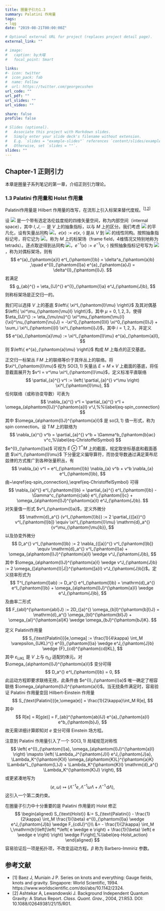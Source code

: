 ```yaml
---
title: 圈量子引力1.3
summary: Palatini 作用量
tags:
- lqg
date: "2019-08-21T00:00:00Z"

# Optional external URL for project (replaces project detail page).
external_link: ""

# image:
#   caption: by大喵
#   focal_point: Smart

links:
#- icon: twitter
#  icon_pack: fab
#  name: Follow
#  url: https://twitter.com/georgecushen
url_code: ""
url_pdf: ""
url_slides: ""
url_video: ""

share: false
profile: false

# Slides (optional).
#   Associate this project with Markdown slides.
#   Simply enter your slide deck's filename without extension.
#   E.g. `slides = "example-slides"` references `content/slides/example-slides.md`.
#   Otherwise, set `slides = ""`.
slides: ""
---
```


## Chapter-1 正则引力

本章是圈量子系列笔记的第一章，介绍正则引力理论。

### 1.3 Palatini 作用量和 Holst 作用量

Palatini作用量是 Hilbert 作用量的改写，在流形上引入标架来替代度规。<sup>[[1](#ref-Baez1994),[2](#ref-Ashtekar2004)]</sup>

设 <img class=inlinemath style="margin:0" src="https://www.zhihu.com/equation?tex=\left(V,\eta_{IJ}^{}\right)"> 是一个带有选定洛伦兹度规的四维矢量空间，称为内部空间（internal space），其中 $I,J,\cdots$ 是 $V$ 上的抽象指标，以与 $M$ 上的区分。我们考虑 <img class=inlinemath style="margin:0" src="https://www.zhihu.com/equation?tex=\mathrm{T}\!{M}"> 的平凡化，设有矢量丛同构 <img class=inlinemath style="margin:0" src="https://www.zhihu.com/equation?tex=e\colon%20M\times%20V\rightarrow\mathrm{T}_{x}{M}">，$e(x) := e(x,\cdot)$ 是从 $V$ 到 <img class=inlinemath style="margin:0" src="https://www.zhihu.com/equation?tex=\mathrm{T}_{x}{M}"> 的线性同构。按照抽象指标记号，将它记为 <img class=inlinemath style="margin:0" src="https://www.zhihu.com/equation?tex=e^{a}_{\phantom{a}I}(x)">，称为 $M$ 上的标架场（frame field，4维情况又特别地称为tetrads）。逐点取逆得到丛同构 <img class=inlinemath style="margin:0" src="https://www.zhihu.com/equation?tex=e^{-1}\colon\mathrm{T}\!{M}\rightarrow%20M\times%20V">，$e^{-1}(x) := e^{-1}(x,\cdot)$ 按照抽象指标记号写为 <img class=inlinemath style="margin:0" src="https://www.zhihu.com/equation?tex=e^{I}_{\phantom{I}a}(x)">，称为对偶标架场，则有
$$
e^{a}_{\phantom{a}I} e^I_{\phantom{I}b} = \delta^a_{\phantom{a}b} ,\quad e^{I}_{\phantom{I}a} e^{a}_{\phantom{a}J} = \delta^{I}_{\phantom{I}J}.
$$
若满足
$$
g_{ab}^{} = \eta_{IJ}^{} e^{I}_{\phantom{I}a} e^J_{\phantom{J}b},
$$
则称标架场是正交归一的。

我们可以选择 $V$ 上的基底 $\left\{ \xi^I_{\phantom{I}\mu} \right\}$ 及其对偶基 $\left\{ \xi^\mu_{\phantom{\mu}I} \right\}$，其中 $\mu=0,1,2,3$，使得 $\eta_{IJ}^{} := \eta_{\mu\nu}^{} \xi^\mu_{\phantom{\mu}I} {\xi}^\nu_{\phantom{\nu}J} = -\xi^0_{\phantom{0}I} \xi^0_{\phantom{0}J} + \sum_i \xi^i_{\phantom{i}I} \xi^i_{\phantom{i}J}$，其中 $i=1,2,3$，并定义
$$
e^{a}_{\phantom{a}\mu} := \xi^I_{\phantom{I}\mu} e^{a}_{\phantom{a}I},
$$
则 $\left\{ e^{a}_{\phantom{a}\mu} \right\}$ 构成 $M$ 上每点的正交基底。

正交归一标架丛 $\mathrm{F}\!{M}$ 上的联络等价于其伴丛上的联络。将 $\xi^I_{\phantom{I}\mu}$ 视为 $\mathrm{SO}(3,1)$ 矢量丛 $E = M \times V$ 上截面的基底，将任意截面展开为 $v^I = v^\mu \xi^I_{\phantom{I}\mu}$，定义标准平直联络
$$
\partial_{a}^{} v^I := \left( \partial_{a}^{} v^\mu \right) \xi^I_{\phantom{I}\mu},
$$
任何联络（或称协变导数）可表为
$$
\nabla_{a}^{} v^I = \partial_{a}^{} v^I + \omega_{a\phantom{I}J}^{\phantom{a}I} v^J,%%\label{eq-spin_connection}
$$
其中 $\omega_{a\phantom{I}J}^{\phantom{a}I}$ 是 $\mathrm{so}(3,1)$ 值一形式，称为 spin connection。设 $\mathrm{T}\!{M}$ 上的联络为
$$
\nabla_{a}^{} v^b = \partial_{a}^{} v^b + \Gamma^b_{\phantom{b}ac} v^c,%\label{eq-ChristoffelSymbol}
$$
$e^{I}_{\phantom{I}a}$ 可视为 $E \otimes \mathrm{T}^*\!{M}$ 上的截面，规定取坐标基底和截面基底 $\xi^I_{\phantom{I}\mu}$ 下分量定义偏导算符，而协变导数通过满足莱布尼兹律的方式推广到各种张量积丛，有
$$
\nabla_{a} v^I = e^I_{\phantom{I}b} \nabla_{a} v^b + v^b \nabla_{a} e^I_{\phantom{I}b},
$$
由~\eqref{eq-spin_connection},\eqref{eq-ChristoffelSymbol} 可得
$$
\nabla_{a}^{} e^I_{\phantom{I}b} = \partial_{a}^{} e^I_{\phantom{I}b} - \Gamma^c_{\phantom{c}ab} e^I_{\phantom{I}c} + \omega_{a\phantom{I}J}^{\phantom{a}I} e^J_{\phantom{J}b}.
$$
对矢量值一形式 $v^I_{\phantom{I}a}$，定义外微分
$$
\mathrm{d}_a^{} {v^I_{\phantom{I}b}} := 2 \partial_{{[a}}^{} v^I_{\phantom{I}b]} \equiv \xi^I_{\phantom{I}\mu} \mathrm{d}_a^{} {v^\mu_{\phantom{\mu}b}},
$$
以及协变外微分
$$
D_a^{} v^I_{\phantom{I}b} := 2 \nabla_{{[a}}^{} v^I_{\phantom{I}b]} \equiv \mathrm{d}_a^{} v^I_{\phantom{I}a} + \omega_{a\phantom{I}J}^{\phantom{a}I} \wedge v^J_{\phantom{J}b},
$$
其中 $\omega_{a\phantom{I}J}^{\phantom{a}I} \wedge v^J_{\phantom{J}b} := 2 \omega_{[a\phantom{I}|J|}^{\phantom{[a}I} v^J_{\phantom{J}b]}$。定义挠率形式为
$$
T^I_{\phantom{I}ab} := D_a^{} e^I_{\phantom{I}b} = \mathrm{d}_a^{} e^I_{\phantom{I}b} + \omega_{a\phantom{I}J}^{\phantom{a}I} \wedge e^J_{\phantom{J}b},
$$
及曲率二形式
$$
F_{abI}^{\phantom{abI}J} := 2D_{[a}^{} \omega_{b]I}^{\phantom{b]I}J} = \mathrm{d}_a^{} \omega_{bI}^{\phantom{bI}J} + \omega_{aI}^{\phantom{aI}K} \wedge \omega_{bJ}^{\phantom{bJ}K}.
$$

定义 Palatini作用量
$$
S_{\text{Palatini}}[e,\omega] := \frac{1}{4\kappa} \int_M \varepsilon_{IJKL}^{} e^{I}_{\phantom{I}a} \wedge e^J_{\phantom{J}b} \wedge {F}_{cd}^{\phantom{cd}KL},
$$
其中 $\varepsilon_{IJKL}^{}$ 是 $V$ 上与 $\eta_{IJ}^{}$ 适配的体元。对 $\omega_{a\phantom{I}J}^{\phantom{a}I}$ 变分可得
$$
D_a^{} e^I_{\phantom{I}b} = 0,
$$
此运动方程即要求联络无挠，此条件由 $e^{I}_{\phantom{I}a}$ 唯一确定了相容联络 $\omega_{a\phantom{I}J}^{\phantom{a}I}$。当无挠条件满足时，容易验证 Palatini 作用量变回 Hilbert-Einstein 作用量
$$
S_{\text{Palatini}}[e,\omega(e)] = \frac{1}{2\kappa}\int_M R[e],
$$
其中
$$
R[e] = R[g(e)] = F_{ab}^{\phantom{ab}IJ} e^{a}_{\phantom{a}I} e^b_{\phantom{b}J},
$$
故无需详细计算即知对 $e$ 变分可得 Einstein 场方程。

注意到 Palatini 作用量引入了一个 $\mathrm{SO}(3,1)$ 局域规范对称性
$$
\left( e^{I}_{\phantom{I}a}, \omega_{a\phantom{I}J}^{\phantom{a}I} \right) \mapsto \left( \Lambda_J^{\phantom{J}I} e^J_{\phantom{J}a}, \Lambda_K^{\phantom{K}I} \omega_{a\phantom{K}L}^{\phantom{a}K} \Lambda^L_{\phantom{L}J} + \Lambda_K^{\phantom{K}I} \mathrm{d}_a^{} \Lambda_K^{\phantom{K}J} \right),
$$
或更紧凑地写为
$$
(e,\omega) \mapsto \left( \Lambda^{-1} e, \Lambda^{-1} \omega \Lambda + \Lambda^{-1} \,\mathrm{d}{\Lambda} \right),
$$
这引入一个第二类约束。

在圈量子引力中十分重要的是 Palatini 作用量的 Holst 修正
$$
\begin{aligned}
S_{\text{Holst}} &:= S_{\text{Palatini}} - \frac{1}{2\kappa} \int_M \frac{1}{\beta} e^{I}_{\phantom{I}a} \wedge e^J_{\phantom{J}b} \wedge F_{cdIJ}^{}\\
&= - \frac{1}{2\kappa} \int_M \,\mathrm{tr}\left[\left( *\left( e \wedge e \right) + \frac{1}{\beta} \left( e \wedge e \right) \right) \wedge F\right],%\label{eq-Holst_action}
\end{aligned}
$$
容易验证后一项是拓扑项，不改变运动方程。$\beta$ 称为 Barbero-Immiriz 参数。

## 参考文献

- <div id="ref-Baez1994">[1] Baez J, Muniain J P. Series on knots and everything: Gauge fields, knots and gravity. Singapore: World Scientific, 1994. <a url="https://www.worldscientific.com/doi/abs/10.1142/2324">https://www.worldscientific.com/doi/abs/10.1142/2324</a>.</div>
- <div id="ref-Ashtekar2004">[2] Ashtekar A, Lewandowski J. Background Independent Quantum Gravity: A Status Report. <i>Class. Quant. Grav.</i>, 2004, 21:R53. DOI: <a url="http://doi.org/10.1088/0264­9381/21/15/R01">10.1088/0264­9381/21/15/R01</a>.</div>
